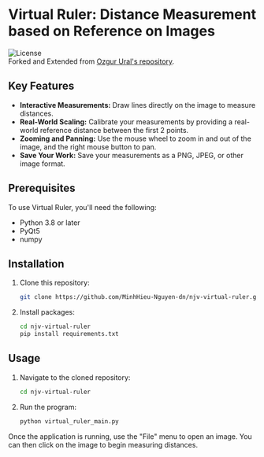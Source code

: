# Virtual Ruler: Distance Measurement based on Reference on Images

![License](https://img.shields.io/badge/license-MIT-blue.svg)  
Forked and Extended from [Ozgur Ural's repository](https://github.com/ozgurural/image-measurer.git).

## Key Features

- **Interactive Measurements:** Draw lines directly on the image to measure distances.
- **Real-World Scaling:** Calibrate your measurements by providing a real-world reference distance between the first 2 points.
- **Zooming and Panning:** Use the mouse wheel to zoom in and out of the image, and the right mouse button to pan.
- **Save Your Work:** Save your measurements as a PNG, JPEG, or other image format.

## Prerequisites

To use Virtual Ruler, you'll need the following:

- Python 3.8 or later
- PyQt5
- numpy

## Installation

1. Clone this repository:

    ```bash
    git clone https://github.com/MinhHieu-Nguyen-dn/njv-virtual-ruler.git
    ```

2. Install packages:

    ```bash
    cd njv-virtual-ruler
    pip install requirements.txt
    ```

## Usage

1. Navigate to the cloned repository:

    ```bash
    cd njv-virtual-ruler
    ```

2. Run the program:

    ```bash
    python virtual_ruler_main.py
    ```

Once the application is running, use the "File" menu to open an image. You can then click on the image to begin measuring distances.
